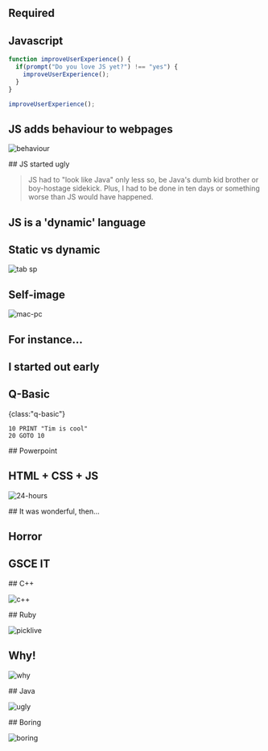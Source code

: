 ## Required

## Javascript

```javascript
function improveUserExperience() {
  if(prompt("Do you love JS yet?") !== "yes") {
    improveUserExperience();
  }
}

improveUserExperience();
```

## JS adds behaviour to webpages

![behaviour](img/behaviour.gif)

## JS started ugly

> JS had to "look like Java" only less so, be Java's dumb kid brother or boy-hostage sidekick. Plus, I had to be done in ten days or something worse than JS would have happened.

## JS is a 'dynamic' language

## Static vs dynamic

![tab sp](img/tab-spaces.jpg)

## Self-image

![mac-pc](img/self-image.jpg)

## For instance...

## I started out early

## Q-Basic
{class:"q-basic"}

```
10 PRINT "Tim is cool"
20 GOTO 10
```

## Powerpoint

## HTML + CSS + JS

![24-hours](img/24-hours.jpg)

## It was wonderful, then...

## Horror

## GSCE IT

## C++

![c++](img/c++)

## Ruby

![picklive](img/picklive_homepage.png)

## Why!

![why](img/why.png)

## Java

![ugly](img/ugly.png)

## Boring

![boring](img/yawn.jpg)

